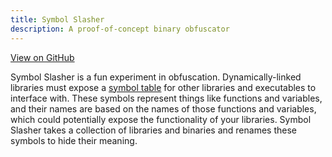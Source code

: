 ```yaml
---
title: Symbol Slasher
description: A proof-of-concept binary obfuscator
---
```


[<span class="fab fa-github"></span> View on GitHub](https://github.com/calebzulawski/symbol-slasher)

Symbol Slasher is a fun experiment in obfuscation.
Dynamically-linked libraries must expose a [symbol table](https://en.wikipedia.org/wiki/Symbol_table) for other libraries and executables to interface with.
These symbols represent things like functions and variables, and their names are based on the names of those functions and variables, which could potentially expose the functionality of your libraries.
Symbol Slasher takes a collection of libraries and binaries and renames these symbols to hide their meaning.
